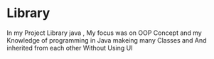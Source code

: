 # Library 
In my Project Library java , My focus was on OOP Concept and my Knowledge of programming in Java makeing many Classes and And inherited from each other
Without Using UI 
